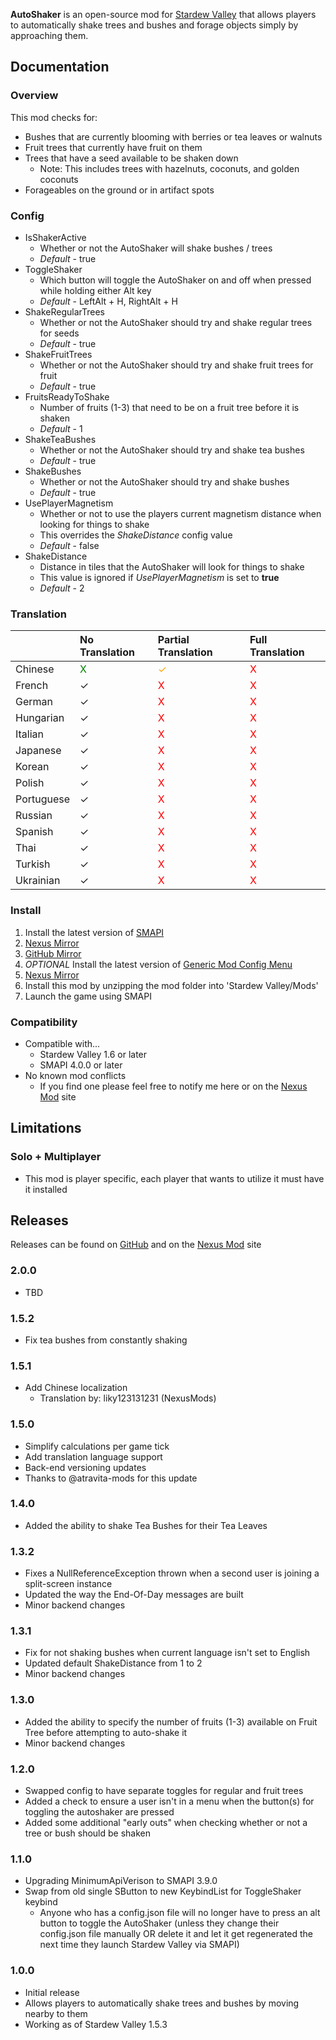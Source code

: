 **AutoShaker** is an open-source mod for [Stardew Valley](https://stardewvalley.net) that allows players to automatically shake trees and bushes and forage objects simply by approaching them.

## Documentation
### Overview
This mod checks for:
- Bushes that are currently blooming with berries or tea leaves or walnuts
- Fruit trees that currently have fruit on them
- Trees that have a seed available to be shaken down
  - Note: This includes trees with hazelnuts, coconuts, and golden coconuts
- Forageables on the ground or in artifact spots

### Config
* IsShakerActive
    * Whether or not the AutoShaker will shake bushes / trees
    * *Default* - true
* ToggleShaker
    * Which button will toggle the AutoShaker on and off when pressed while holding either Alt key
    * *Default* - LeftAlt + H, RightAlt + H
* ShakeRegularTrees
    * Whether or not the AutoShaker should try and shake regular trees for seeds
    * *Default* - true
* ShakeFruitTrees
    * Whether or not the AutoShaker should try and shake fruit trees for fruit
    * *Default* - true
* FruitsReadyToShake
    * Number of fruits (1-3) that need to be on a fruit tree before it is shaken
    * *Default* - 1
* ShakeTeaBushes
    * Whether or not the AutoShaker should try and shake tea bushes
    * *Default* - true
* ShakeBushes
    * Whether or not the AutoShaker should try and shake bushes
    * *Default* - true
* UsePlayerMagnetism
    * Whether or not to use the players current magnetism distance when looking for things to shake
    * This overrides the *ShakeDistance* config value
    * *Default* - false
* ShakeDistance
    * Distance in tiles that the AutoShaker will look for things to shake
    * This value is ignored if *UsePlayerMagnetism* is set to **true**
    * *Default* - 2

### Translation
&nbsp;     | No Translation                     | Partial Translation                  | Full Translation
:--------- | :--------------------------------- | :----------------------------------- | :--------------------------------
Chinese    | <span style="color:green">X</span> | <span style="color:orange">✓</span> | <span style="color:red">X</span>
French     | <span style="color:">✓</span>      | <span style="color:red">X</span>    | <span style="color:red">X</span>
German     | <span style="color:">✓</span>      | <span style="color:red">X</span>    | <span style="color:red">X</span>
Hungarian  | <span style="color:">✓</span>      | <span style="color:red">X</span>    | <span style="color:red">X</span>
Italian    | <span style="color:">✓</span>      | <span style="color:red">X</span>    | <span style="color:red">X</span>
Japanese   | <span style="color:">✓</span>      | <span style="color:red">X</span>    | <span style="color:red">X</span>
Korean     | <span style="color:">✓</span>      | <span style="color:red">X</span>    | <span style="color:red">X</span>
Polish     | <span style="color:">✓</span>      | <span style="color:red">X</span>    | <span style="color:red">X</span>
Portuguese | <span style="color:">✓</span>      | <span style="color:red">X</span>    | <span style="color:red">X</span>
Russian    | <span style="color:">✓</span>      | <span style="color:red">X</span>    | <span style="color:red">X</span>
Spanish    | <span style="color:">✓</span>      | <span style="color:red">X</span>    | <span style="color:red">X</span>
Thai       | <span style="color:">✓</span>      | <span style="color:red">X</span>    | <span style="color:red">X</span>
Turkish    | <span style="color:">✓</span>      | <span style="color:red">X</span>    | <span style="color:red">X</span>
Ukrainian  | <span style="color:">✓</span>      | <span style="color:red">X</span>    | <span style="color:red">X</span>

### Install
1. Install the latest version of [SMAPI](https://smapi.io)
  1. [Nexus Mirror](https://www.nexusmods.com/stardewvalley/mods/2400)
  2. [GitHub Mirror](https://github.com/Pathoschild/SMAPI/releases)
2. *OPTIONAL* Install the latest version of [Generic Mod Config Menu](https://spacechase0.com/mods/stardew-valley/generic-mod-config-menu/)
  1. [Nexus Mirror](https://www.nexusmods.com/stardewvalley/mods/5098)
3. Install this mod by unzipping the mod folder into 'Stardew Valley/Mods'
4. Launch the game using SMAPI

### Compatibility
- Compatible with...
  - Stardew Valley 1.6 or later
  - SMAPI 4.0.0 or later
- No known mod conflicts
  - If you find one please feel free to notify me here or on the [Nexus Mod](https://www.nexusmods.com/stardewvalley/mods/7736) site

## Limitations
### Solo + Multiplayer
- This mod is player specific, each player that wants to utilize it must have it installed

## Releases
Releases can be found on [GitHub](https://github.com/jag3dagster/AutoShaker/releases) and on the [Nexus Mod](https://www.nexusmods.com/stardewvalley/mods/7736) site
### 2.0.0
- TBD
### 1.5.2
- Fix tea bushes from constantly shaking
### 1.5.1
- Add Chinese localization
  - Translation by: liky123131231 (NexusMods)
### 1.5.0
- Simplify calculations per game tick
- Add translation language support
- Back-end versioning updates
- Thanks to @atravita-mods for this update
### 1.4.0
- Added the ability to shake Tea Bushes for their Tea Leaves
### 1.3.2
- Fixes a NullReferenceException thrown when a second user is joining a split-screen instance
- Updated the way the End-Of-Day messages are built
- Minor backend changes
### 1.3.1
- Fix for not shaking bushes when current language isn't set to English
- Updated default ShakeDistance from 1 to 2
- Minor backend changes
### 1.3.0
- Added the ability to specify the number of fruits (1-3) available on Fruit Tree before attempting to auto-shake it
- Minor backend changes
### 1.2.0
- Swapped config to have separate toggles for regular and fruit trees
- Added a check to ensure a user isn't in a menu when the button(s) for toggling the autoshaker are pressed
- Added some additional "early outs" when checking whether or not a tree or bush should be shaken
### 1.1.0
- Upgrading MinimumApiVerison to SMAPI 3.9.0
- Swap from old single SButton to new KeybindList for ToggleShaker keybind
  - Anyone who has a config.json file will no longer have to press an alt button to toggle the AutoShaker (unless they change their config.json file manually OR delete it and let it get regenerated the next time they launch Stardew Valley via SMAPI)
### 1.0.0
- Initial release
- Allows players to automatically shake trees and bushes by moving nearby to them
- Working as of Stardew Valley 1.5.3

